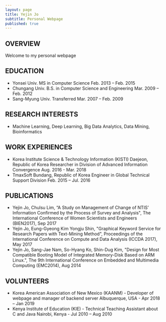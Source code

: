 ```yaml
---
layout: page
title: Yejin Jo
subtitle: Personal Webpage
published: true
---
```



## OVERVIEW
Welcome to my personal webpage

## EDUCATION
- Yonsei Univ.  MS in Computer Science  Feb. 2013 – Feb. 2015
- Chungang Univ.  B.S. in Computer Science and Engineering  Mar. 2009 – Feb. 2012
- Sang-Myung Univ.  Transferred  Mar. 2007 – Feb. 2009

## RESEARCH INTERESTS
- Machine Learning, Deep Learning, Big Data Analytics, Data Mining, Bioinformatics

## WORK EXPERIENCES
- Korea Institute Science & Technology Information (KISTI)  Daejeon, Republic of Korea
   Researcher in Division of Advanced Information Convergence  Aug. 2016 - Mar. 2018
- TmaxSoft Bundang, Republic of Korea
   Engineer in Global Technical Support Division  Feb. 2015 – Jul. 2016

## PUBLICATIONS
-	Yejin Jo, Chulsu Lim, “A Study on Management of Change of NTIS’ Information Confirmed by the Process of Survey and Analysis", The International Conference of Women Scientists and Engineers (BIEN2017), Sep 2017
-	Yejin Jo, Eung-Gyeong Kim Yongju Shin, "Graphical Keyword Service for Research Papers with Text-Mining Method", Proceedings of the International Conference on Compute and Data Analysis (ICCDA 2017), May 2017
-	Yejin Jo, Sang-Jae Nam, So-Hyang Ko, Shin-Dug Kim, "Design for Most Compatible Booting Model of Integrated Memory-Disk Based on ARM Linux.", The 9th International Conference on Embedded and Multimedia Computing (EMC2014), Aug 2014

## VOLUNTEERS
- Korea American Association of New Mexico (KAANM) - Developer of webpage and manager of backend server
   Albuquerque, USA - Apr 2018 – Jan 2019
- Kenya Institute of Education (KIE) - Technical Teaching Assistant about C and Java
   Nairobi, Kenya - Jul 2010 – Aug 2010
